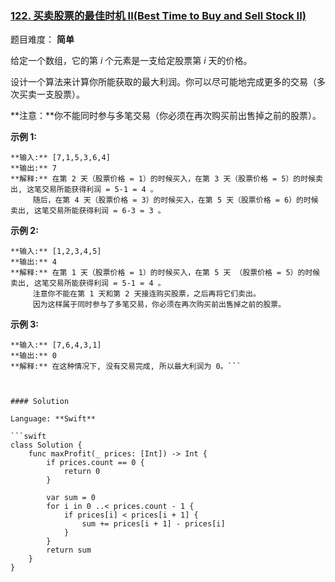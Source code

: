### [122\. 买卖股票的最佳时机 II(Best Time to Buy and Sell Stock II)](https://leetcode-cn.com/problems/best-time-to-buy-and-sell-stock-ii/description/)

题目难度： **简单**

给定一个数组，它的第 _i_ 个元素是一支给定股票第 _i_ 天的价格。

设计一个算法来计算你所能获取的最大利润。你可以尽可能地完成更多的交易（多次买卖一支股票）。

**注意：**你不能同时参与多笔交易（你必须在再次购买前出售掉之前的股票）。

**示例 1:**

```
**输入:** [7,1,5,3,6,4]
**输出:** 7
**解释:** 在第 2 天（股票价格 = 1）的时候买入，在第 3 天（股票价格 = 5）的时候卖出, 这笔交易所能获得利润 = 5-1 = 4 。
     随后，在第 4 天（股票价格 = 3）的时候买入，在第 5 天（股票价格 = 6）的时候卖出, 这笔交易所能获得利润 = 6-3 = 3 。
```

**示例 2:**

```
**输入:** [1,2,3,4,5]
**输出:** 4
**解释:** 在第 1 天（股票价格 = 1）的时候买入，在第 5 天 （股票价格 = 5）的时候卖出, 这笔交易所能获得利润 = 5-1 = 4 。
     注意你不能在第 1 天和第 2 天接连购买股票，之后再将它们卖出。
     因为这样属于同时参与了多笔交易，你必须在再次购买前出售掉之前的股票。
```

**示例 3:**

```
**输入:** [7,6,4,3,1]
**输出:** 0
**解释:** 在这种情况下, 没有交易完成, 所以最大利润为 0。```



#### Solution

Language: **Swift**

```swift
class Solution {
    func maxProfit(_ prices: [Int]) -> Int {
        if prices.count == 0 {
            return 0
        }
        
        var sum = 0
        for i in 0 ..< prices.count - 1 {
            if prices[i] < prices[i + 1] {
                sum += prices[i + 1] - prices[i]
            }
        }
        return sum
    }
}
```
